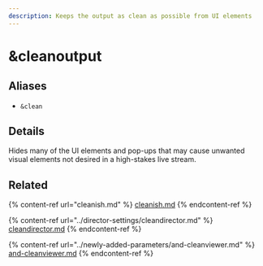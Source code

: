 ```yaml
---
description: Keeps the output as clean as possible from UI elements
---
```


# \&cleanoutput

## Aliases

* `&clean`

## Details

Hides many of the UI elements and pop-ups that may cause unwanted visual elements not desired in a high-stakes live stream.

## Related

{% content-ref url="cleanish.md" %}
[cleanish.md](cleanish.md)
{% endcontent-ref %}

{% content-ref url="../director-settings/cleandirector.md" %}
[cleandirector.md](../director-settings/cleandirector.md)
{% endcontent-ref %}

{% content-ref url="../newly-added-parameters/and-cleanviewer.md" %}
[and-cleanviewer.md](../newly-added-parameters/and-cleanviewer.md)
{% endcontent-ref %}
